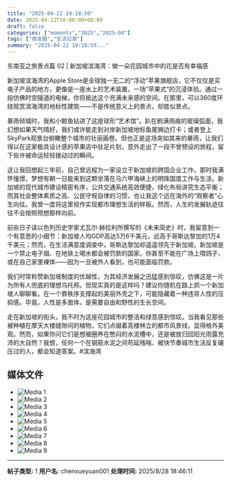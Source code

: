 ```yaml
---
title: "2025-04-22 19:18:59"
date: 2025-04-22T10:00:00+08:00
draft: false
categories: ["moments","2025","2025-04"]
tags: ["朋友圈","生活记录"]
summary: "2025-04-22 19:18:59..."
---
```


东南亚之旅景点篇 02 | 新加坡滨海湾：做一朵花园城市中的花是否有幸福感

新加坡滨海湾的Apple Store是全球独一无二的“浮动”苹果旗舰店，它不仅仅是买电子产品的地方，更像是一座水上的艺术装置，一场“苹果式”的沉浸体验。通过一段仿佛时空隧道的电梯，你将抵达这个充满未来感的空间。在那里，可以360度环绕观赏滨海湾的地标性建筑——不是传统意义上的景点，却胜似景点。

暴雨倾城时，我和小鲸鱼钻进了这座球形“艺术馆”。趴在刷满雨痕的玻璃弧面，我幻想如果天气晴好，我们或许能走到对岸新加坡地标鱼尾狮边打卡；或者登上SkyPark观景台俯瞰整个城市的壮丽画卷。但也正是这场突如其来的暴雨，让我们得以在这家极具设计感的苹果店中驻足片刻，意外走出了一段不曾预设的旅程，留下些许被命运轻轻拨动过的瞬间。

这让我回想起三年前，自己曾远程为一家设立于新加坡的跨国企业工作。那时我满怀憧憬，梦想有朝一日能来到这颗坐落在马六甲海峡上的明珠国度工作与生活。新加坡的现代城市建设精密有序，公共交通系统高效便捷，绿化布局讲究生态平衡；而其社会整体素质之高、公民守规自律的习惯，也让我这个远在海外的“观察者”心生向往。我曾一度将这里视作实现都市理想生活的样板。然而，人生的发展轨迹往往不会按照预想那样向前。

前些日子读以色列历史学家尤瓦尔·赫拉利所撰写的《未来简史》时，我留意到一个有意思的小细节：新加坡人均GDP高达5万6千美元，远高于哥斯达黎加的1万4千美元；然而，在生活满意度调查中，哥斯达黎加却遥遥领先于新加坡。新加坡是一个禁止电子烟、在地铁上喝水都会被罚款的国家。你甚至不能在广场上喂鸽子，或在自己家里裸体——因为一旦被外人看到，也可能面临罚款。

我们时常称赞新加坡制度的优越性，为其经济发展之迅猛感到惊叹，仿佛这是一片为所有人兜底的理想乌托邦。但现实真的是这样吗？建议你随机在路上抓一个新加坡人聊聊看。在一个靠秩序支撑起的美丽外壳之下，可能隐藏着一种违背人性的压抑感。毕竟，人性是多面体，是需要自由和野性的生长空间。

走在新加坡的街头，我不时为这座花园城市的整洁和绿意感到惊叹。当我看见那些被种植在摩天大楼缝隙间的植物，它们点缀着高楼林立的都市风景线，显得格外美观。然而，如果你问它们是想被圈养在憋闷的水泥槽中，还是被放归回阳光雨露充沛的大自然？我想，任何一个在钢筋水泥之间苟延残喘、被快节奏城市生活反复碾压过的人，都会知道答案。
​
​#滨海湾

## 媒体文件

- ![Media 1](/Moments/photos/2025-04-22/202504221918590.jpg)
- ![Media 2](/Moments/photos/2025-04-22/202504221918591.jpg)
- ![Media 3](/Moments/photos/2025-04-22/202504221918592.jpg)
- ![Media 4](/Moments/photos/2025-04-22/202504221918593.jpg)
- ![Media 5](/Moments/photos/2025-04-22/202504221918594.jpg)
- ![Media 6](/Moments/photos/2025-04-22/202504221918595.jpg)
- ![Media 7](/Moments/photos/2025-04-22/202504221918596.jpg)
- ![Media 8](/Moments/photos/2025-04-22/202504221918597.jpg)
- ![Media 9](/Moments/photos/2025-04-22/202504221918598.jpg)

---

**帖子类型:** 1
**用户名:** chenxueyuan001
**处理时间:** 2025/8/28 18:46:11